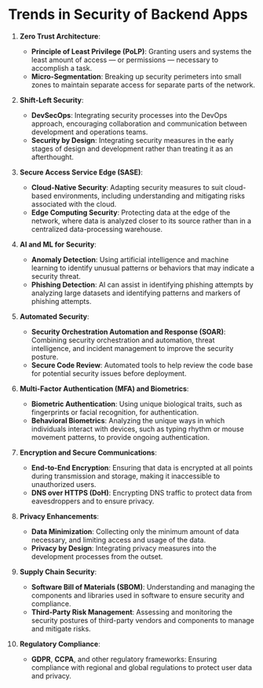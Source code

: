 # Trends in Security of Backend Apps
1. **Zero Trust Architecture**:
    - **Principle of Least Privilege (PoLP)**: Granting users and systems the least amount of access — or permissions — necessary to accomplish a task.
    - **Micro-Segmentation**: Breaking up security perimeters into small zones to maintain separate access for separate parts of the network.

2. **Shift-Left Security**:
    - **DevSecOps**: Integrating security processes into the DevOps approach, encouraging collaboration and communication between development and operations teams.
    - **Security by Design**: Integrating security measures in the early stages of design and development rather than treating it as an afterthought.

3. **Secure Access Service Edge (SASE)**:
    - **Cloud-Native Security**: Adapting security measures to suit cloud-based environments, including understanding and mitigating risks associated with the cloud.
    - **Edge Computing Security**: Protecting data at the edge of the network, where data is analyzed closer to its source rather than in a centralized data-processing warehouse.

4. **AI and ML for Security**:
    - **Anomaly Detection**: Using artificial intelligence and machine learning to identify unusual patterns or behaviors that may indicate a security threat.
    - **Phishing Detection**: AI can assist in identifying phishing attempts by analyzing large datasets and identifying patterns and markers of phishing attempts.

5. **Automated Security**:
    - **Security Orchestration Automation and Response (SOAR)**: Combining security orchestration and automation, threat intelligence, and incident management to improve the security posture.
    - **Secure Code Review**: Automated tools to help review the code base for potential security issues before deployment.

6. **Multi-Factor Authentication (MFA) and Biometrics**:
    - **Biometric Authentication**: Using unique biological traits, such as fingerprints or facial recognition, for authentication.
    - **Behavioral Biometrics**: Analyzing the unique ways in which individuals interact with devices, such as typing rhythm or mouse movement patterns, to provide ongoing authentication.

7. **Encryption and Secure Communications**:
    - **End-to-End Encryption**: Ensuring that data is encrypted at all points during transmission and storage, making it inaccessible to unauthorized users.
    - **DNS over HTTPS (DoH)**: Encrypting DNS traffic to protect data from eavesdroppers and to ensure privacy.

8. **Privacy Enhancements**:
    - **Data Minimization**: Collecting only the minimum amount of data necessary, and limiting access and usage of the data.
    - **Privacy by Design**: Integrating privacy measures into the development processes from the outset.

9. **Supply Chain Security**:
    - **Software Bill of Materials (SBOM)**: Understanding and managing the components and libraries used in software to ensure security and compliance.
    - **Third-Party Risk Management**: Assessing and monitoring the security postures of third-party vendors and components to manage and mitigate risks.

10. **Regulatory Compliance**:
    - **GDPR**, **CCPA**, and other regulatory frameworks: Ensuring compliance with regional and global regulations to protect user data and privacy.
